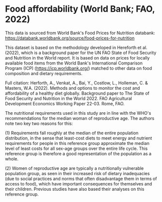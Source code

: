# Food affordability (World Bank; FAO, 2022)

This data is sourced from World Bank's Food Prices for Nutrition databank: https://databank.worldbank.org/source/food-prices-for-nutrition

This dataset is based on the methodology developed in Hereforth et al. (2022), which is a background paper for the UN FAO State of Food Security and Nutrition in the World report. It is based on data on prices for locally available food items from the World Bank's International Comparison Program (ICP) (https://icp.worldbank.org/) matched to other data on food composition and dietary requirements.

Full citation: Herforth, A., Venkat, A., Bai, Y., Costlow, L., Holleman, C. & Masters, W.A. (2022). Methods and options to monitor the cost and affordability of a healthy diet globally. Background paper to The State of Food Security and Nutrition in the World 2022. FAO Agricultural Development Economics Working Paper 22-03. Rome, FAO.

The nutritional requirements used in this study are in line with the WHO's recommendations for the median woman of reproductive age. The authors note two key two reasons for this:

(1) Requirements fall roughly at the median of the entire population distribution, in the sense that least-cost diets to meet energy and nutrient requirements for people in this reference group approximate the median level of least costs for all sex-age groups over the entire life cycle. This reference group is therefore a good representation of the population as a whole.

(2) Women of reproductive age are typically a nutritionally vulnerable population group, as seen in their increased risk of dietary inadequacies (due to social practices and norms that often disadvantage them in terms of access to food), which have important consequences for themselves and their children. Previous studies have also based their analyses on this reference group.